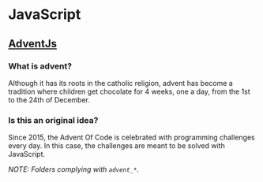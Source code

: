 # JavaScript

## [AdventJs](https://adventjs.dev/)

### What is advent?
Although it has its roots in the catholic religion, advent has become a tradition where children get chocolate for 4 weeks, one a day, from the 1st to the 24th of December.

### Is this an original idea?
Since 2015, the Advent Of Code is celebrated with programming challenges every day. In this case, the challenges are meant to be solved with JavaScript.

_*NOTE:* Folders complying with `advent_*`._

